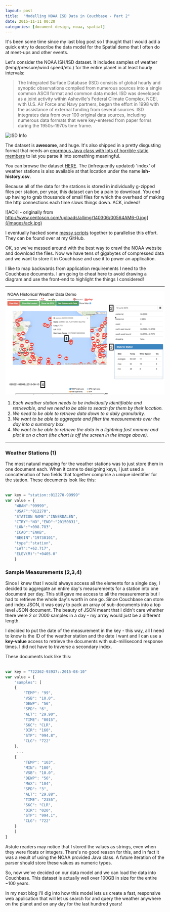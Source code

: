 ```yaml
---
layout: post
title:  "Modelling NOAA ISD Data in Couchbase - Part 2"
date: 2015-11-11 00:20
categories: [document design, noaa, spatial]
---
```


It's been some time since my last blog post so I thought that I would add a quick entry to describe the data model for the Spatial demo that I often do at meet-ups and other events.

Let's consider the NOAA ISH/ISD dataset. It includes samples of weather (temp/pressure/wind speed/etc.) for the entire planet in at least hourly intervals: 

> The Integrated Surface Database (ISD) consists of global hourly and synoptic observations compiled from numerous sources into a single common ASCII format and common data model. ISD was developed as a joint activity within Asheville's Federal Climate Complex. NCEI, with U.S. Air Force and Navy partners, began the effort in 1998 with the assistance of external funding from several sources. ISD integrates data from over 100 original data sources, including numerous data formats that were key-entered from paper forms during the 1950s–1970s time frame.

![ISD Info](https://www.ncdc.noaa.gov/sites/default/files/Integrated-Surface-Database-Stations-Over-Time-Chart.jpg)

The dataset is **awesome**, and huge. It's also shipped in a pretty disgusting format that needs an [enormous Java class with lots of horrible static members](http://www1.ncdc.noaa.gov/pub/data/noaa/ishJava.java) to let you parse it into something meaningful.

You can browse the dataset [HERE](http://www1.ncdc.noaa.gov/pub/data/noaa/). The (infrequently updated) 'index' of weather stations is also available at that location under the name **ish-history.csv**. 

Because all of the data for the stations is stored in individually g-zipped files per station, per year, this dataset can be a pain to download. You end up having to grab thousands of small files for which the overhead of making the http connections each time slows things down. ACK, indeed!

![ACK! - originally from http://www.centoscn.com/uploads/allimg/140306/00564AM6-0.jpg](/images/ack.jpg)

I eventually hacked some [messy scripts](https://github.com/SimonLeigh/couchbaseNoaaLoader) together to parallelise this effort. They can be found over at my GitHub.

OK, so we've messed around with the best way to crawl the NOAA website and download the files. Now we have tens of gigabytes of compressed data and we want to store it in Couchbase and use it to power an application.

I like to map backwards from application requirements I need to the Couchbase documents. I am going to cheat here to avoid drawing a diagram and use the front-end to highlight the things I considered!

---

![NOAA Data Frontend](/images/noaa-frontend.png)

1. _Each weather station needs to be individually identifiable and retrievable, and we need to be able to search for them by their location._
2. _We need to be able to retrieve data down to a daily granularity._
3. _We want to be able to aggregate and filter the measurements over the day into a summary box._
4. _We want to be able to retrieve the data in a lightning fast manner and plot it on a chart (the chart is off the screen in the image above)._

---


### Weather Stations (1)

The most natural mapping for the weather stations was to just store them in one document each. When it came to designing keys, I just used a concatenation of two fields that together comprise a unique identifier for the station. These documents look like this:

```javascript

var key = "station::012270-99999"
var value = {
	"WBAN":"99999",
	"USAF":"012270",
	"STATION NAME":"INNERDALEN",
	"CTRY":"NO","END":"20150831",
	"LON":"+008.783",
	"ICAO":"ENKB",
	"BEGIN":"19730101",
	"type":"station",
	"LAT":"+62.717",
	"ELEV(M)":"+0405.0"
	}
```

### Sample Measurements (2,3,4)

Since I knew that I would always access all the elements for a single day, I decided to aggregate an entire day's measurements for a station into one document per day. This still gave me access to all the measurements but I had to retrieve the whole day's worth in one go. Since Couchbase can store and index JSON, it was easy to pack an array of sub-documents into a top level JSON document. The beauty of JSON meant that I didn't care whether there were 2 or 2000 samples in a day - my array would just be a different length. 

I decided to put the date of the measurement in the key - this way, all I need to know is the ID of the weather station and the date I want and I can use a **key-value** access to retrieve the documents with sub-millisecond response times. I did not have to traverse a secondary index.

These documents look like this:

```javascript

var key = "722362-93937::2015-08-10"
var value = {
    "samples": [
    {
        "TEMP": "99",
        "VSB": "10.0",
        "DEWP": "56",
        "SPD": "6",
        "ALT": "29.90",
        "TIME": "0015",
        "SKC": "CLR",
        "DIR": "160",
        "STP": "994.8",
        "CLG": "722"
    },
     ...
    {
        "TEMP": "103",
        "MIN": "100",
        "VSB": "10.0",
        "DEWP": "56",
        "MAX": "104",
        "SPD": "3",
        "ALT": "29.88",
        "TIME": "2355",
        "SKC": "CLR",
        "DIR": "020",
        "STP": "994.1",
        "CLG": "722"
    }
    ]
}

```

Astute readers may notice that I stored the values as strings, even when they were floats or integers. There's no good reason for this, and in fact it was a result of using the NOAA provided Java class. A future iteration of the parser should store these values as numeric types.

So, now we've decided on our data model and we can load the data into Couchbase. This dataset is actually well over 100GB in size for the entire ~100 years.

In my next blog I'll dig into how this model lets us create a fast, responsive web application that will let us search for and query the weather anywhere on the planet and on any day for the last hundred years!

